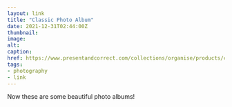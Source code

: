 ```yaml
---
layout: link
title: "Classic Photo Album"
date: 2021-12-31T02:44:00Z
thumbnail:
image:
alt:
caption:
href: https://www.presentandcorrect.com/collections/organise/products/classic-photo-album#
tags:
- photography
- link
---
```


Now these are some beautiful photo albums!
